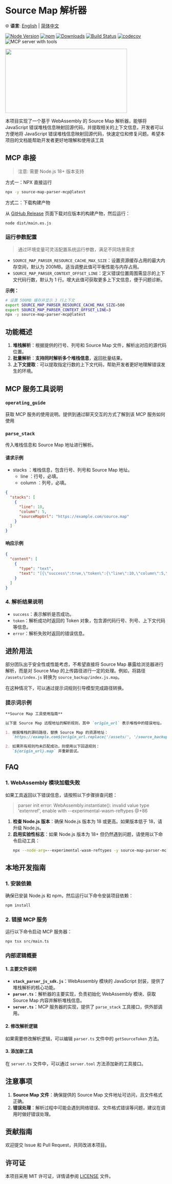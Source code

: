# Source Map 解析器

🌐 **语言**: [English](README.md) | [简体中文](README.zh-CN.md)

[![Node Version](https://img.shields.io/node/v/source-map-parser-mcp)](https://nodejs.org)
[![npm](https://img.shields.io/npm/v/source-map-parser-mcp.svg)](https://www.npmjs.com/package/source-map-parser-mcp)
[![Downloads](https://img.shields.io/npm/dm/source-map-parser-mcp)](https://npmjs.com/package/source-map-parser-mcpb)
[![Build Status](https://github.com/ZephyrDeng/mcp-server-gitlab/actions/workflows/ci.yml/badge.svg)](https://github.com/ZephyrDeng/mcp-server-gitlab/actions)
[![codecov](https://codecov.io/gh/MasonChow/source-map-parser-mcp/graph/badge.svg)](https://codecov.io/gh/MasonChow/source-map-parser-mcp)
![](https://badge.mcpx.dev?type=server&features=tools 'MCP server with tools')

<a href="https://glama.ai/mcp/servers/@MasonChow/source-map-parser-mcp">
  <img width="380" height="200" src="https://glama.ai/mcp/servers/@MasonChow/source-map-parser-mcp/badge" />
</a>

本项目实现了一个基于 WebAssembly 的 Source Map 解析器，能够将 JavaScript 错误堆栈信息映射回源代码，并提取相关的上下文信息，开发者可以方便地将 JavaScript 错误堆栈信息映射回源代码，快速定位和修复问题。希望本项目的文档能帮助开发者更好地理解和使用该工具

## MCP 串接

> 注意: 需要 Node.js 18+ 版本支持

方式一：NPX 直接运行

```bash
npx -y source-map-parser-mcp@latest
```

方式二：下载构建产物

从 [GitHub Release](https://github.com/MasonChow/source-map-parser-mcp/releases) 页面下载对应版本的构建产物，然后运行：

```bash
node dist/main.es.js
```

### 运行参数配置

> 通过环境变量可灵活配置系统运行参数，满足不同场景需求

- `SOURCE_MAP_PARSER_RESOURCE_CACHE_MAX_SIZE`：设置资源缓存占用的最大内存空间，默认为 200MB。适当调整此值可平衡性能与内存占用。
- `SOURCE_MAP_PARSER_CONTEXT_OFFSET_LINE`：定义错误位置周围需显示的上下文代码行数，默认为 1 行。增大此值可获取更多上下文信息，便于问题诊断。

**示例：**

```bash
# 设置 500MB 缓存并显示 3 行上下文
export SOURCE_MAP_PARSER_RESOURCE_CACHE_MAX_SIZE=500
export SOURCE_MAP_PARSER_CONTEXT_OFFSET_LINE=3
npx -y source-map-parser-mcp@latest
```

## 功能概述

1. **堆栈解析**：根据提供的行号、列号和 Source Map 文件，解析出对应的源代码位置。
2. **批量解析**：**支持同时解析多个堆栈信息**，返回批量结果。
3. **上下文提取**：可以提取指定行数的上下文代码，帮助开发者更好地理解错误发生的环境。

## MCP 服务工具说明

### `operating_guide`

获取 MCP 服务的使用说明。提供到通过聊天交互的方式了解到该 MCP 服务如何使用

### `parse_stack`

传入堆栈信息和 Source Map 地址进行解析。

#### 请求示例

- stacks ：堆栈信息，包含行号、列号和 Source Map 地址。
  - line ：行号，必填。
  - column ：列号，必填。

```json
{
  "stacks": [
    {
      "line": 10,
      "column": 5,
      "sourceMapUrl": "https://example.com/source.map"
    }
  ]
}
```

#### 响应示例

```json
{
  "content": [
    {
      "type": "text",
      "text": "[{\"success\":true,\"token\":{\"line\":10,\"column\":5,\"sourceCode\":[{\"line\":8,\"isStackLine\":false,\"raw\":\"function foo() {\"},{\"line\":9,\"isStackLine\":false,\"raw\":\"  console.log('bar');\"},{\"line\":10,\"isStackLine\":true,\"raw\":\"  throw new Error('test');\"},{\"line\":11,\"isStackLine\":false,\"raw\":\"}\"}],\"src\":\"index.js\"}}]"
    }
  ]
}
```

### 4. 解析结果说明

- `success`：表示解析是否成功。
- `token`：解析成功时返回的 Token 对象，包含源代码行号、列号、上下文代码等信息。
- `error`：解析失败时返回的错误信息。

## 进阶用法

部分团队出于安全性或性能考虑，不希望直接将 Source Map 暴露给浏览器进行解析，而是对 Source Map 的上传路径进行一定的处理。例如，将路径 `/assets/index.js` 转换为 `source_backup/index.js.map`。

在这种情况下，可以通过提示词规则引导模型完成路径转换。

### 提示词示例

```markdown
**Source Map 工具使用指南**

以下是 Source Map 远程地址的解析规则，其中 `origin_url` 表示堆栈中的错误地址。

1. 根据堆栈的源码路径，替换 Source Map 的资源地址：
   `https://example.com${origin_url.replace('/assets/', '/source_backup/')}.map`

2. 如果所有规则均未匹配成功，则使用以下回退规则：
   `${origin_url}.map` 并重新尝试。
```

## FAQ

### 1. WebAssembly 模块加载失败

如果工具返回以下错误信息，请按照以下步骤排查问题：

> parser init error: WebAssembly.instantiate(): invalid value type 'externref', enable with --experimental-wasm-reftypes @+86

1. **检查 Node.js 版本**：确保 Node.js 版本为 18 或更高。如果版本低于 18，请升级 Node.js。
2. **启用实验性标志**：如果 Node.js 版本为 18+ 但仍然遇到问题，请使用以下命令启动工具：
   ```bash
   npx --node-arg=--experimental-wasm-reftypes -y source-map-parser-mcp@latest
   ```

## 本地开发指南

### 1. 安装依赖

确保已安装 Node.js 和 npm，然后运行以下命令安装项目依赖：

```bash
npm install
```

### 2. 链接 MCP 服务

运行以下命令启动 MCP 服务器：

```bash
npx tsx src/main.ts
```

### 内部逻辑概要

#### 1. 主要文件说明

- **`stack_parser_js_sdk.js`**：WebAssembly 模块的 JavaScript 封装，提供了堆栈解析的核心功能。
- **`parser.ts`**：解析器的主要实现，负责初始化 WebAssembly 模块、获取 Source Map 内容并解析堆栈信息。
- **`server.ts`**：MCP 服务器的实现，提供了 `parse_stack` 工具接口，供外部调用。

#### 2. 修改解析逻辑

如果需要修改解析逻辑，可以编辑 `parser.ts` 文件中的 `getSourceToken` 方法。

#### 3. 添加新工具

在 `server.ts` 文件中，可以通过 `server.tool` 方法添加新的工具接口。

## 注意事项

1. **Source Map 文件**：确保提供的 Source Map 文件地址可访问，且文件格式正确。
2. **错误处理**：解析过程中可能会遇到网络错误、文件格式错误等问题，建议在调用时做好错误处理。

## 贡献指南

欢迎提交 Issue 和 Pull Request，共同改进本项目。

## 许可证

本项目采用 MIT 许可证，详情请参阅 [LICENSE](LICENSE) 文件。
